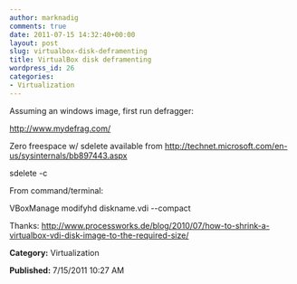 ```yaml
---
author: marknadig
comments: true
date: 2011-07-15 14:32:40+00:00
layout: post
slug: virtualbox-disk-deframenting
title: VirtualBox disk deframenting
wordpress_id: 26
categories:
- Virtualization
---
```


Assuming an windows image, first run defragger:  

http://www.mydefrag.com/  

  

Zero freespace w/ sdelete available from http://technet.microsoft.com/en-us/sysinternals/bb897443.aspx  

sdelete -c   

  

From command/terminal:  

VBoxManage modifyhd diskname.vdi --compact  

  

Thanks:
http://www.processworks.de/blog/2010/07/how-to-shrink-a-virtualbox-vdi-disk-image-to-the-required-size/





**Category:** Virtualization




**Published:** 7/15/2011 10:27 AM



